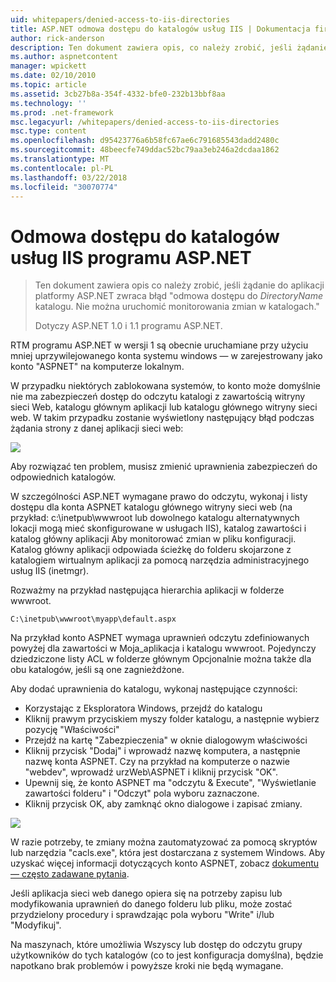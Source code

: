 ```yaml
---
uid: whitepapers/denied-access-to-iis-directories
title: ASP.NET odmowa dostępu do katalogów usług IIS | Dokumentacja firmy Microsoft
author: rick-anderson
description: Ten dokument zawiera opis, co należy zrobić, jeśli żądanie do aplikacji platformy ASP.NET zwraca błąd "odmowa dostępu do katalogu DirectoryName. Nie można s...
ms.author: aspnetcontent
manager: wpickett
ms.date: 02/10/2010
ms.topic: article
ms.assetid: 3cb27b8a-354f-4332-bfe0-232b13bbf8aa
ms.technology: ''
ms.prod: .net-framework
msc.legacyurl: /whitepapers/denied-access-to-iis-directories
msc.type: content
ms.openlocfilehash: d95423776a6b58fc67ae6c791685543dadd2480c
ms.sourcegitcommit: 48beecfe749ddac52bc79aa3eb246a2dcdaa1862
ms.translationtype: MT
ms.contentlocale: pl-PL
ms.lasthandoff: 03/22/2018
ms.locfileid: "30070774"
---
```

<a name="aspnet-denied-access-to-iis-directories"></a>Odmowa dostępu do katalogów usług IIS programu ASP.NET
====================
> Ten dokument zawiera opis co należy zrobić, jeśli żądanie do aplikacji platformy ASP.NET zwraca błąd "odmowa dostępu do *DirectoryName* katalogu. Nie można uruchomić monitorowania zmian w katalogach."
> 
> Dotyczy ASP.NET 1.0 i 1.1 programu ASP.NET.


RTM programu ASP.NET w wersji 1 są obecnie uruchamiane przy użyciu mniej uprzywilejowanego konta systemu windows — w zarejestrowany jako konto "ASPNET" na komputerze lokalnym.

W przypadku niektórych zablokowana systemów, to konto może domyślnie nie ma zabezpieczeń dostęp do odczytu katalogi z zawartością witryny sieci Web, katalogu głównym aplikacji lub katalogu głównego witryny sieci web. W takim przypadku zostanie wyświetlony następujący błąd podczas żądania strony z danej aplikacji sieci web:

![](denied-access-to-iis-directories/_static/image1.jpg)

Aby rozwiązać ten problem, musisz zmienić uprawnienia zabezpieczeń do odpowiednich katalogów.

W szczególności ASP.NET wymagane prawo do odczytu, wykonaj i listy dostępu dla konta ASPNET katalogu głównego witryny sieci web (na przykład: c:\inetpub\wwwroot lub dowolnego katalogu alternatywnych lokacji mogą mieć skonfigurowane w usługach IIS), katalog zawartości i katalog główny aplikacji Aby monitorować zmian w pliku konfiguracji. Katalog główny aplikacji odpowiada ścieżkę do folderu skojarzone z katalogiem wirtualnym aplikacji za pomocą narzędzia administracyjnego usług IIS (inetmgr).

Rozważmy na przykład następująca hierarchia aplikacji w folderze wwwroot.

`C:\inetpub\wwwroot\myapp\default.aspx`

Na przykład konto ASPNET wymaga uprawnień odczytu zdefiniowanych powyżej dla zawartości w Moja_aplikacja i katalogu wwwroot. Pojedynczy dziedziczone listy ACL w folderze głównym Opcjonalnie można także dla obu katalogów, jeśli są one zagnieżdżone.

Aby dodać uprawnienia do katalogu, wykonaj następujące czynności:

- Korzystając z Eksploratora Windows, przejdź do katalogu
- Kliknij prawym przyciskiem myszy folder katalogu, a następnie wybierz pozycję "Właściwości"
- Przejdź na kartę "Zabezpieczenia" w oknie dialogowym właściwości
- Kliknij przycisk "Dodaj" i wprowadź nazwę komputera, a następnie nazwę konta ASPNET. Czy na przykład na komputerze o nazwie "webdev", wprowadź urzWeb\ASPNET i kliknij przycisk "OK".
- Upewnij się, że konto ASPNET ma "odczytu &amp; Execute", "Wyświetlanie zawartości folderu" i "Odczyt" pola wyboru zaznaczone.
- Kliknij przycisk OK, aby zamknąć okno dialogowe i zapisać zmiany.

![](denied-access-to-iis-directories/_static/image2.jpg)

W razie potrzeby, te zmiany można zautomatyzować za pomocą skryptów lub narzędzia "cacls.exe", która jest dostarczana z systemem Windows. Aby uzyskać więcej informacji dotyczących konto ASPNET, zobacz [dokumentu — często zadawane pytania](https://go.microsoft.com/fwlink/?LinkId=5828).

Jeśli aplikacja sieci web danego opiera się na potrzeby zapisu lub modyfikowania uprawnień do danego folderu lub pliku, może zostać przydzielony procedury i sprawdzając pola wyboru "Write" i/lub "Modyfikuj".

Na maszynach, które umożliwia Wszyscy lub dostęp do odczytu grupy użytkowników do tych katalogów (co to jest konfiguracja domyślna), będzie napotkano brak problemów i powyższe kroki nie będą wymagane.
